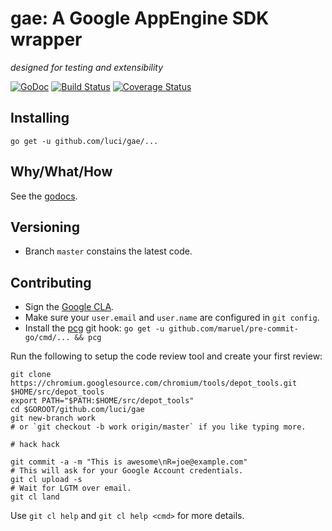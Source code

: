 gae: A Google AppEngine SDK wrapper
===================
*designed for testing and extensibility*

[![GoDoc](https://godoc.org/github.com/luci/gae?status.svg)](https://godoc.org/github.com/luci/gae)
[![Build Status](https://travis-ci.org/luci/gae.svg?branch=master)](https://travis-ci.org/luci/gae)
[![Coverage Status](https://coveralls.io/repos/luci/gae/badge.svg?branch=master&service=github)](https://coveralls.io/github/luci/gae?branch=master)

Installing
----------

    go get -u github.com/luci/gae/...

Why/What/How
------------

See the [godocs](https://godoc.org/github.com/luci/gae).

Versioning
----------

  * Branch `master` constains the latest code.

Contributing
------------

  * Sign the [Google CLA](https://cla.developers.google.com/clas).
  * Make sure your `user.email` and `user.name` are configured in `git config`.
  * Install the [pcg](https://github.com/maruel/pre-commit-go) git hook:
    `go get -u github.com/maruel/pre-commit-go/cmd/... && pcg`

Run the following to setup the code review tool and create your first review:

    git clone https://chromium.googlesource.com/chromium/tools/depot_tools.git $HOME/src/depot_tools
    export PATH="$PATH:$HOME/src/depot_tools"
    cd $GOROOT/github.com/luci/gae
    git new-branch work
    # or `git checkout -b work origin/master` if you like typing more.

    # hack hack

    git commit -a -m "This is awesome\nR=joe@example.com"
    # This will ask for your Google Account credentials.
    git cl upload -s
    # Wait for LGTM over email.
    git cl land

Use `git cl help` and `git cl help <cmd>` for more details.
